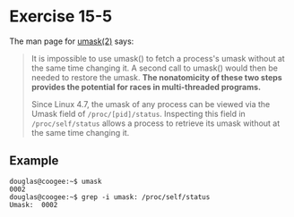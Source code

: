 Exercise 15-5
=============

The man page for [umask(2)](https://man7.org/linux/man-pages/man2/umask.2.html)
says:

> It is impossible to use umask() to fetch a process's umask without at the same
> time changing it. A second call to umask() would then be needed to restore the
> umask. **The nonatomicity of these two steps provides the potential for races
> in multi-threaded programs.**
>
> Since Linux 4.7, the umask of any process can be viewed via the Umask field of
> `/proc/[pid]/status`. Inspecting this field in `/proc/self/status` allows a
> process to retrieve its umask without at the same time changing it.

Example
-------

```
douglas@coogee:~$ umask
0002
douglas@coogee:~$ grep -i umask: /proc/self/status
Umask:  0002
```